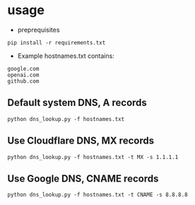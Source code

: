 # usage
- preprequisites
```
pip install -r requirements.txt
```
- Example hostnames.txt contains:
```
google.com
openai.com
github.com
```
## Default system DNS, A records
```
python dns_lookup.py -f hostnames.txt
```

## Use Cloudflare DNS, MX records
```
python dns_lookup.py -f hostnames.txt -t MX -s 1.1.1.1
```

## Use Google DNS, CNAME records
```
python dns_lookup.py -f hostnames.txt -t CNAME -s 8.8.8.8
```